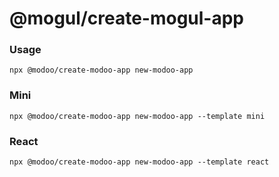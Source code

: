 # @mogul/create-mogul-app

### Usage

```
npx @modoo/create-modoo-app new-modoo-app
```

### Mini

```
npx @modoo/create-modoo-app new-modoo-app --template mini
```

### React

```
npx @modoo/create-modoo-app new-modoo-app --template react
```
